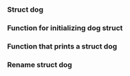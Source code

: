 ### Struct dog
### Function for initializing dog struct
### Function that prints a struct dog
### Rename struct dog
